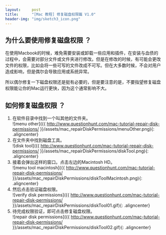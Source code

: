```yaml
---
layout:     post
title:      "[Mac 教程] 修复磁盘权限篇 V1.0"
header-img: "img/sketch3_icon.png"
---
```


## 为什么要使用修复磁盘权限 ？
在使用Macbook的时候，难免需要安装或卸载一些应用和插件，在安装与血债的过程中，会需要对部分文件或文件夹进行修改。但是在修改的时候，有可能会更改文件的权限，比如会将一些可写的文件改成不可写。但在大多数时候，不会对用户造成影响，但是偶尔会导致应用或系统异常。

所以偶尔修复一下磁盘权限还是挺有必要的，但是要注意的是，不要指望修复磁盘权限能让你的Mac运行更快，因为这个通常影响不大。

## 如何修复磁盘权限 ？
1. 在软件目录中找到一个叫其他的文件夹。<br/>
![menu other]({{ http://www.questionhunt.com/mac-tutorial-repair-disk-permissions/ }}/assets/mac_repairDiskPermissions/menuOther.png){: .aligncenter}<br/>
2. 在文件夹中找到磁盘工具。<br/>
![disk tool]({{ http://www.questionhunt.com/mac-tutorial-repair-disk-permissions/ }}/assets/mac_repairDiskPermissions/diskTool.png){: .aligncenter}<br/>
3. 接着会弹出这样的窗口。点击左边的Macintosh HD。<br/>
![menu tool macintosh]({{ http://www.questionhunt.com/mac-tutorial-repair-disk-permissions/ }}/assets/mac_repairDiskPermissions/diskToolMacintosh.png){: .aligncenter}<br/>
4. 然后点击验证磁盘权限。<br/>
![verify disk permissions]({{ http://www.questionhunt.com/mac-tutorial-repair-disk-permissions/ }}/assets/mac_repairDiskPermissions/diskTool01.gif){: .aligncenter}<br/>
5. 待完成权限验证，即可点击修复磁盘权限。<br/>
![repair disk permissions]({{ http://www.questionhunt.com/mac-tutorial-repair-disk-permissions/ }}/assets/mac_repairDiskPermissions/diskTool02.gif){: .aligncenter}<br/>
